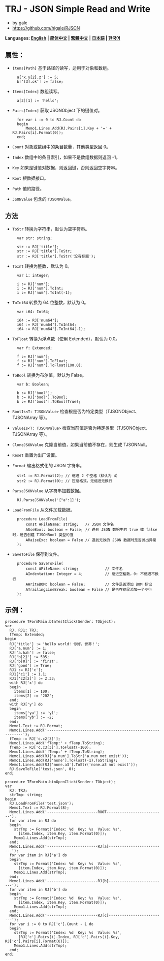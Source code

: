 ﻿# TRJ - JSON Simple Read and Write
- by gale
- https://github.com/higale/RJSON

**Languages: [English](README.md) | [简体中文](README_zh_CN.md) | [繁體中文](README_zh_TW.md) | [日本語](README_ja.md) | [한국어](README_ko.md)**

## 属性：
- `Items[Path]` 基于路径的读写，适用于对象和数组。
 
        a['x.y[2].z'] := 5;
        b['[3].ok'] := false;

- `Items[Index]` 数组读写。

        a[3][1] := 'hello';

- `Pairs[Index]` 获取 JSONObject 下的键值对。

        for var i := 0 to RJ.Count do
        begin
            Memo1.Lines.Add(RJ.Pairs[i].Key + '=' + RJ.Pairs[i].Format(0));
        end;

- `Count` 对象或数组中的条目数量，其他类型返回 0。
- `Index` 数组中的条目索引，如果不是数组数据则返回 -1。
- `Key` 如果是键值对数据，则返回键，否则返回空字符串。
- `Root` 根数据接口。
- `Path` 值的路径。
- `JSONValue` 包含的 `TJSONValue`。

## 方法
- `ToStr` 转换为字符串，默认为空字符串。

        var str: string;

        str := RJ['title'];
        str := RJ['title'].ToStr;
        str := RJ['title'].ToStr('没有标题');

- `ToInt` 转换为整数，默认为 0。

        var i: integer;

        i := RJ['num'];
        i := RJ['num'].ToInt;
        i := RJ['num'].ToInt(-1);

- `ToInt64` 转换为 64 位整数，默认为 0。

        var i64: Int64;

        i64 := RJ['num64'];
        i64 := RJ['num64'].ToInt64;
        i64 := RJ['num64'].ToInt64(-1);

- `ToFloat` 转换为浮点数（使用 Extended），默认为 0.0。

        var f: Extended;

        f := RJ['num'];
        f := RJ['num'].ToFloat;
        f := RJ['num'].ToFloat(100.0);

- `ToBool` 转换为布尔值，默认为 False。

        var b: Boolean;

        b := RJ['bool'];
        b := RJ['bool'].ToBool;
        b := RJ['bool'].ToBool(True);

- `RootIs<T: TJSONValue>` 检查根是否为特定类型（TJSONObject、TJSONArray 等）。
- `ValueIs<T: TJSONValue>` 检查当前值是否为特定类型（TJSONObject、TJSONArray 等）。
- `CloneJSONValue` 克隆当前值，如果当前值不存在，则生成 TJSONNull。
- `Reset` 重置为出厂设置。
- `Format` 输出格式化的 JSON 字符串。

        str1 := RJ.Format(2); // 缩进 2 个空格（默认为 4）
        str2 := RJ.Format(0); // 压缩格式，无缩进无换行

- `ParseJSONValue` 从字符串加载数据。

        RJ.ParseJSONValue('{"a":1}');

- `LoadFromFile` 从文件加载数据。

        procedure LoadFromFile(
            const AFileName: string;   // JSON 文件名
            AUseBool: boolean = False; // 遇到 JSON 数据中的 true 或 false 时，是否创建 TJSONBool 类型的值
            ARaiseExc: boolean = False // 遇到无效的 JSON 数据时是否抛出异常
        );

- `SaveToFile` 保存到文件。

        procedure SaveToFile(
            const AFileName: string;            // 文件名
            AIndentation: Integer = 4;          // 缩进空格数，0: 不缩进不换行
            AWriteBOM: boolean = False;         // 文件是否添加 BOM 标记
            ATrailingLineBreak: boolean = False // 是否在结尾添加一个空行
        );

## 示例：
    procedure TFormMain.btnTestClick(Sender: TObject);
    var
      RJ, RJ1: TRJ;
      fTemp: Extended;
    begin
      RJ['title'] := 'hello world! 你好，世界！';
      RJ['a.num'] := 1;
      RJ['a.hah'] := false;
      RJ['b[2]'] := 505;
      RJ['b[0]'] := 'first';
      RJ['good'] := True;
      RJ1 := RJ['c'];
      RJ1['c1'] := 1.1;
      RJ1['c2[2]'] := 2.33;
      with RJ['x'] do
      begin
        items[1] := 100;
        items[2] := '202';
      end;
      with RJ['y'] do
      begin
        items['ya'] := 'y1';
        items['yb'] := -2;
      end;
      Memo1.Text := RJ.Format;
      Memo1.Lines.Add('-----------------------------------------------------------');
      fTemp := RJ['c.c2[3]'];
      Memo1.Lines.Add('fTemp:' + fTemp.ToString);
      fTemp := RJ['c.c3[3]'].ToFloat(-100);
      Memo1.Lines.Add('fTemp:' + fTemp.ToString);
      Memo1.Lines.Add(RJ['a.num'].ToStr('a.num not exist'));
      Memo1.Lines.Add(RJ['none'].ToFloat(-1).ToString);
      Memo1.Lines.Add(RJ['none.a3'].ToStr('none.a3 not exist'));
      RJ.SaveToFile('test.json', 0);
    end;

    procedure TFormMain.btnOpenClick(Sender: TObject);
    var
      RJ: TRJ;
      strTmp: string;
    begin
      RJ.LoadFromFile('test.json');
      Memo1.Text := RJ.Format(8);
      Memo1.Lines.Add('-----------------------ROOT--------------------------');
      for var item in RJ do
      begin
        strTmp := Format('Index: %d  Key: %s  Value: %s',
          [item.Index, item.Key, item.Format(0)]);
        Memo1.Lines.Add(strTmp);
      end;
      Memo1.Lines.Add('-----------------------RJ[a]--------------------------');
      for var item in RJ['a'] do
      begin
        strTmp := Format('Index: %d  Key: %s  Value: %s',
          [item.Index, item.Key, item.Format(0)]);
        Memo1.Lines.Add(strTmp);
      end;
      Memo1.Lines.Add('-----------------------RJ[b]--------------------------');
      for var item in RJ['b'] do
      begin
        strTmp := Format('Index: %d  Key: %s  Value: %s',
          [item.Index, item.Key, item.Format(0)]);
        Memo1.Lines.Add(strTmp);
      end;
      Memo1.Lines.Add('-----------------------RJ[c]--------------------------');
      for var i := 0 to RJ['c'].Count - 1 do
      begin
        strTmp := Format('Index: %d  Key: %s  Value: %s',
          [RJ['c'].Pairs[i].Index, RJ['c'].Pairs[i].Key, RJ['c'].Pairs[i].Format(0)]);
        Memo1.Lines.Add(strTmp);
      end;
    end;